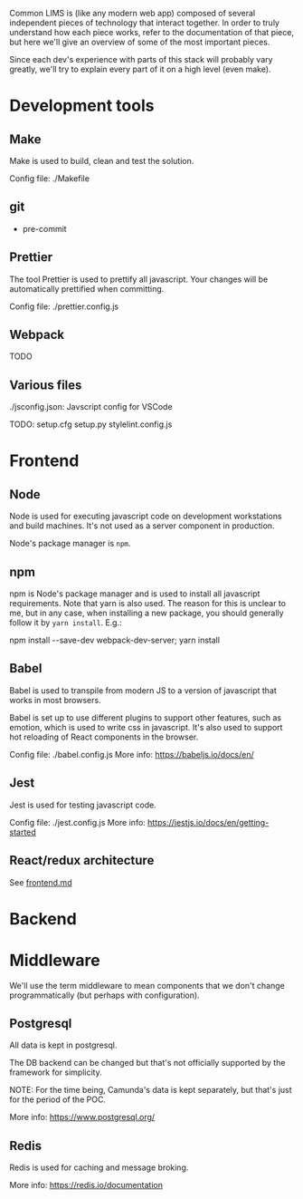Common LIMS is (like any modern web app) composed of several independent pieces of technology that interact together. In order to truly understand how each piece works, refer to the documentation of that piece, but here we'll give an overview of some of the most important pieces.

Since each dev's experience with parts of this stack will probably vary greatly, we'll try to explain every part of it on a high level (even make).

# Development tools

## Make

Make is used to build, clean and test the solution.

Config file: ./Makefile

## git

* pre-commit

## Prettier

The tool Prettier is used to prettify all javascript. Your changes will be automatically prettified when committing.

Config file: ./prettier.config.js

## Webpack

TODO

## Various files

./jsconfig.json: Javscript config for VSCode

TODO:
setup.cfg
setup.py
stylelint.config.js

# Frontend

## Node

Node is used for executing javascript code on development workstations and build machines. It's not used as a server component in production.

Node's package manager is `npm`.

## npm

npm is Node's package manager and is used to install all javascript requirements. Note that yarn is also used. The reason for this is unclear to me, but in any case, when installing a new package, you should generally follow it by `yarn install`. E.g.:

npm install --save-dev webpack-dev-server; yarn install

## Babel

Babel is used to transpile from modern JS to a version of javascript that works in most browsers.

Babel is set up to use different plugins to support other features, such as emotion, which is used to write css in javascript. It's also used to support hot reloading of React components in the browser.

Config file: ./babel.config.js
More info: https://babeljs.io/docs/en/

## Jest

Jest is used for testing javascript code.

Config file: ./jest.config.js
More info: https://jestjs.io/docs/en/getting-started

## React/redux architecture

See [frontend.md]()

# Backend

# Middleware

We'll use the term middleware to mean components that we don't change programmatically (but perhaps with configuration).

## Postgresql

All data is kept in postgresql.

The DB backend can be changed but that's not officially supported by the framework for simplicity.

NOTE: For the time being, Camunda's data is kept separately, but that's just for the period of the POC.

More info: https://www.postgresql.org/

## Redis

Redis is used for caching and message broking.

More info: https://redis.io/documentation
